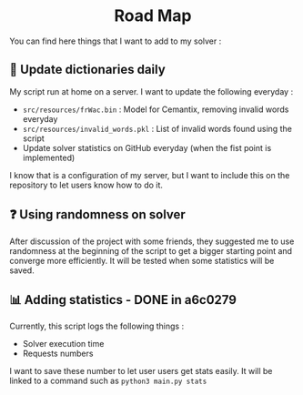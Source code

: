 <h1 align="center">Road Map</h1>

You can find here things that I want to add to my solver :

## 🧼 Update dictionaries daily

My script run at home on a server. I want to update the following everyday :
- `src/resources/frWac.bin` : Model for Cemantix, removing invalid words everyday
- `src/resources/invalid_words.pkl` : List of invalid words found using the script
- Update solver statistics on GitHub everyday (when the fist point is implemented)

I know that is a configuration of my server, but I want to include this on the repository to let users know how to do it.

## ❓ Using randomness on solver

After discussion of the project with some friends, they suggested me to use randomness at the beginning of the script to get a bigger starting point and converge more efficiently. It will be tested when some statistics will be saved.

## 📊 Adding statistics - DONE in a6c0279

Currently, this script logs the following things :
- Solver execution time
- Requests numbers

I want to save these number to let user users get stats easily. It will be linked to a command such as `python3 main.py stats`
